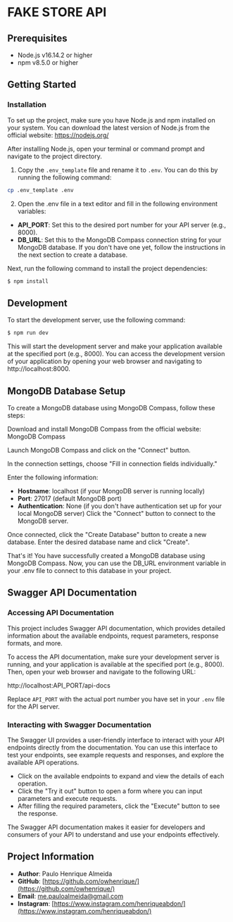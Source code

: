 # FAKE STORE API

## Prerequisites
- Node.js v16.14.2 or higher
- npm v8.5.0 or higher

## Getting Started

### Installation
To set up the project, make sure you have Node.js and npm installed on your system. You can download the latest version of Node.js from the official website: https://nodejs.org/

After installing Node.js, open your terminal or command prompt and navigate to the project directory.

1. Copy the `.env_template` file and rename it to `.env`. You can do this by running the following command:

```bash
cp .env_template .env
```
2. Open the .env file in a text editor and fill in the following environment variables:
- **API_PORT**: Set this to the desired port number for your API server (e.g., 8000).
- **DB_URL**: Set this to the MongoDB Compass connection string for your MongoDB database. If you don't have one yet, follow the instructions in the next section to create a database.

Next, run the following command to install the project dependencies:

```bash
$ npm install
```
## Development
To start the development server, use the following command:

```bash
$ npm run dev
```
This will start the development server and make your application available at the specified port (e.g., 8000). You can access the development version of your application by opening your web browser and navigating to http://localhost:8000.

## MongoDB Database Setup
To create a MongoDB database using MongoDB Compass, follow these steps:

Download and install MongoDB Compass from the official website: MongoDB Compass

Launch MongoDB Compass and click on the "Connect" button.

In the connection settings, choose "Fill in connection fields individually."

Enter the following information:

- **Hostname**: localhost (if your MongoDB server is running locally)
- **Port**: 27017 (default MongoDB port)
- **Authentication**: None (if you don't have authentication set up for your local MongoDB server)
Click the "Connect" button to connect to the MongoDB server.

Once connected, click the "Create Database" button to create a new database. Enter the desired database name and click "Create".

That's it! You have successfully created a MongoDB database using MongoDB Compass. Now, you can use the DB_URL environment variable in your .env file to connect to this database in your project.

## Swagger API Documentation

### Accessing API Documentation
This project includes Swagger API documentation, which provides detailed information about the available endpoints, request parameters, response formats, and more.

To access the API documentation, make sure your development server is running, and your application is available at the specified port (e.g., 8000). Then, open your web browser and navigate to the following URL:

http://localhost:API_PORT/api-docs

Replace `API_PORT` with the actual port number you have set in your `.env` file for the API server.

### Interacting with Swagger Documentation
The Swagger UI provides a user-friendly interface to interact with your API endpoints directly from the documentation. You can use this interface to test your endpoints, see example requests and responses, and explore the available API operations.

- Click on the available endpoints to expand and view the details of each operation.
- Click the "Try it out" button to open a form where you can input parameters and execute requests.
- After filling the required parameters, click the "Execute" button to see the response.

The Swagger API documentation makes it easier for developers and consumers of your API to understand and use your endpoints effectively.

## Project Information

- **Author**: Paulo Henrique Almeida
- **GitHub**: [https://github.com/owhenrique/](https://github.com/owhenrique/)
- **Email**: me.pauloalmeida@gmail.com
- **Instagram**: [https://www.instagram.com/henriqueabdon/](https://www.instagram.com/henriqueabdon/)